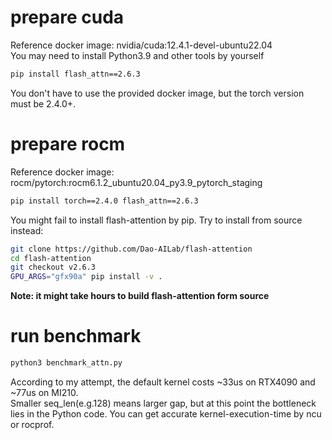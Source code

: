 # prepare cuda

Reference docker image: nvidia/cuda:12.4.1-devel-ubuntu22.04  
You may need to install Python3.9 and other tools by yourself  
```bash
pip install flash_attn==2.6.3
```
You don't have to use the provided docker image, but the torch version must be 2.4.0+.  

# prepare rocm

Reference docker image: rocm/pytorch:rocm6.1.2_ubuntu20.04_py3.9_pytorch_staging  
```bash
pip install torch==2.4.0 flash_attn==2.6.3
```

You might fail to install flash-attention by pip. Try to install from source instead:  
```bash
git clone https://github.com/Dao-AILab/flash-attention
cd flash-attention
git checkout v2.6.3
GPU_ARGS="gfx90a" pip install -v .
```
**Note: it might take hours to build flash-attention form source**

# run benchmark

```bash
python3 benchmark_attn.py
```

According to my attempt, the default kernel costs ~33us on RTX4090 and ~77us on MI210.  
Smaller seq_len(e.g.128) means larger gap, but at this point the bottleneck lies in the Python code. You can get accurate kernel-execution-time by ncu or rocprof.
